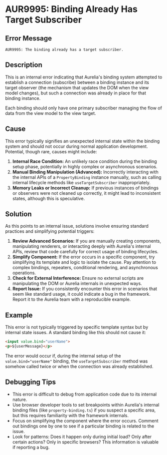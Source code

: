 # AUR9995: Binding Already Has Target Subscriber

## Error Message

`AUR9995: The binding already has a target subscriber.`

## Description

This is an internal error indicating that Aurelia's binding system attempted to establish a connection (subscribe) between a binding instance and its target observer (the mechanism that updates the DOM when the view model changes), but such a connection was already in place for that binding instance.

Each binding should only have one primary subscriber managing the flow of data from the view model to the view target.

## Cause

This error typically signifies an unexpected internal state within the binding system and should not occur during normal application development. Potential, though rare, causes might include:

1.  **Internal Race Condition:** An unlikely race condition during the binding setup phase, potentially in highly complex or asynchronous scenarios.
2.  **Manual Binding Manipulation (Advanced):** Incorrectly interacting with the internal APIs of a `PropertyBinding` instance manually, such as calling internal lifecycle methods like `useTargetSubscriber` inappropriately.
3.  **Memory Leaks or Incorrect Cleanup:** If previous instances of bindings or observers were not cleaned up correctly, it might lead to inconsistent states, although this is speculative.

## Solution

As this points to an internal issue, solutions involve ensuring standard practices and simplifying potential triggers:

1.  **Review Advanced Scenarios:** If you are manually creating components, manipulating renderers, or interacting deeply with Aurelia's internal APIs, review that code carefully for correct usage of binding lifecycles.
2.  **Simplify Component:** If the error occurs in a specific component, try simplifying its template and logic to isolate the cause. Pay attention to complex bindings, repeaters, conditional rendering, and asynchronous operations.
3.  **Check for External Interference:** Ensure no external scripts are manipulating the DOM or Aurelia internals in unexpected ways.
4.  **Report Issue:** If you consistently encounter this error in scenarios that seem like standard usage, it could indicate a bug in the framework. Report it to the Aurelia team with a reproducible example.

## Example

This error is not typically triggered by specific template syntax but by internal state issues. A standard binding like this should not cause it:

```html
<input value.bind="userName">
<p>${userMessage}</p>
```

The error would occur if, during the internal setup of the `value.bind="userName"` binding, the `useTargetSubscriber` method was somehow called twice or when the connection was already established.

## Debugging Tips

*   This error is difficult to debug from application code due to its internal nature.
*   Use browser developer tools to set breakpoints within Aurelia's internal binding files (like `property-binding.ts`) if you suspect a specific area, but this requires familiarity with the framework internals.
*   Focus on simplifying the component where the error occurs. Comment out bindings one by one to see if a particular binding is related to the issue.
*   Look for patterns: Does it happen only during initial load? Only after certain actions? Only in specific browsers? This information is valuable if reporting a bug.
